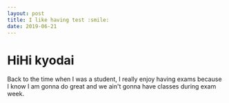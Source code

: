 ```yaml
---
layout: post
title: I like having test :smile:
date: 2019-06-21
---
```


# HiHi kyodai
Back to the time when I was a student, I really enjoy having exams because I know I am gonna do great and we ain't gonna have classes during exam week. 
